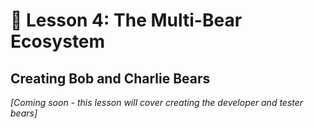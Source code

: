 ﻿# 📖 Lesson 4: The Multi-Bear Ecosystem
## Creating Bob and Charlie Bears

*[Coming soon - this lesson will cover creating the developer and tester bears]*
